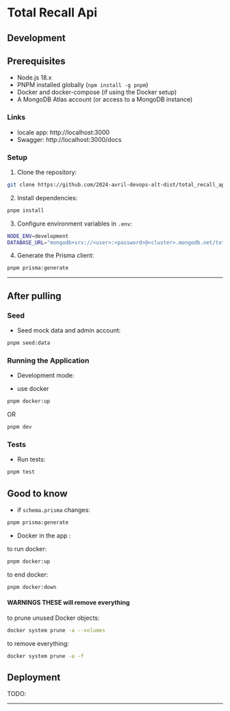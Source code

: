 # Total Recall Api

## Development

## Prerequisites

- Node.js 18.x
- PNPM installed globally (`npm install -g pnpm`)
- Docker and docker-compose (if using the Docker setup)
- A MongoDB Atlas account (or access to a MongoDB instance)

### Links

- locale app: http://localhost:3000
- Swagger: http://localhost:3000/docs

### Setup

1. Clone the repository:

```bash
git clone https://github.com/2024-avril-devops-alt-dist/total_recall_api.git
```

2. Install dependencies:

```bash
pnpm install
```

3. Configure environment variables in `.env`:

```bash
NODE_ENV=development
DATABASE_URL="mongodb+srv://<user>:<password>@<cluster>.mongodb.net/total_recall_db?retryWrites=true&w=majority"
```

4. Generate the Prisma client:

```bash
pnpm prisma:generate
```

---

## After pulling

### Seed

- Seed mock data and admin account:

```bash
pnpm seed:data
```

### Running the Application

- Development mode:

- use docker

```bash
pnpm docker:up
```

OR

```bash
pnpm dev
```

### Tests

- Run tests:

```bash
pnpm test
```

## Good to know

- if `schema.prisma` changes:

```bash
pnpm prisma:generate
```

- Docker in the app :

to run docker:

```bash
pnpm docker:up
```

to end docker:

```bash
pnpm docker:down
```

#### WARNINGS THESE will remove everything

to prune unused Docker objects:

```bash
docker system prune -a --volumes
```

to remove everything:

```bash
docker system prune -a -f
```

## Deployment

TODO:

---
